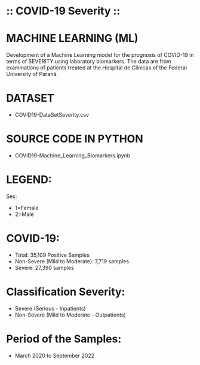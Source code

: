 # :: COVID-19 Severity ::

# MACHINE LEARNING (ML)
Development of a Machine Learning model for the prognosis of COVID-19 in terms of SEVERITY using laboratory biomarkers. The data are from examinations of patients treated at the Hospital de Clínicas of the Federal University of Paraná.

# DATASET
* COVID19-DataSetSeverity.csv

# SOURCE CODE IN PYTHON
* COVID19-Machine_Learning_Biomarkers.ipynb
 
# LEGEND:
Sex:
* 1=Female
* 2=Male
# COVID-19:
* Total: 35,109 Positive Samples
* Non-Severe (Mild to Moderate): 7,719 samples
* Severe: 27,390 samples
# Classification Severity:
* Severe (Serious - Inpatients)
* Non-Severe (Mild to Moderate - Outpatients)
# Period of the Samples:
* March 2020 to September 2022
